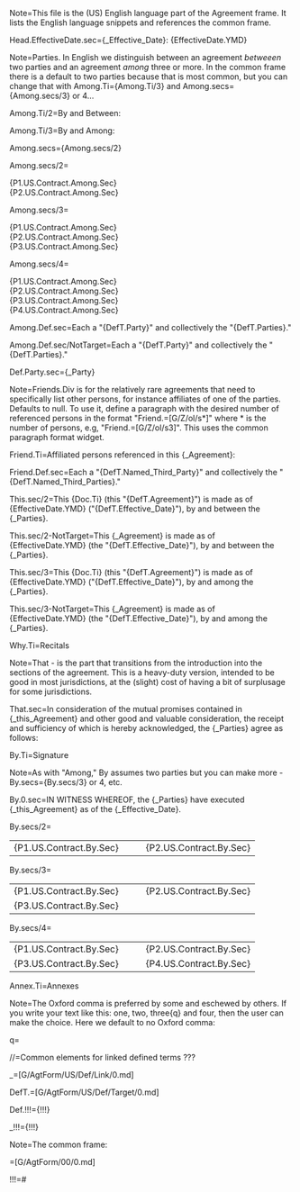 Note=This file is the (US) English language part of the Agreement frame.  It lists the English language snippets and references the common frame.

Head.EffectiveDate.sec={_Effective_Date}: {EffectiveDate.YMD}

Note=Parties.  In English we distinguish between an agreement <i>betweeen</i> two parties and an agreement <i>among</i> three or more.  In the common frame there is a default to two parties because that is most common, but you can change that with Among.Ti={Among.Ti/3} and Among.secs={Among.secs/3} or 4... 

Among.Ti/2=By and Between:

Among.Ti/3=By and Among:

Among.secs={Among.secs/2}

Among.secs/2=<ul type="none" style="padding-left: 0"><li>{P1.US.Contract.Among.Sec}</li><li>{P2.US.Contract.Among.Sec}</li></ul>

Among.secs/3=<ul type="none" style="padding-left: 0"><li>{P1.US.Contract.Among.Sec}</li><li>{P2.US.Contract.Among.Sec}</li><li>{P3.US.Contract.Among.Sec}</li></ul>

Among.secs/4=<ul type="none" style="padding-left: 0"><li>{P1.US.Contract.Among.Sec}</li><li>{P2.US.Contract.Among.Sec}</li><li>{P3.US.Contract.Among.Sec}</li><li>{P4.US.Contract.Among.Sec}</li></ul>

Among.Def.sec=Each a "{DefT.Party}" and collectively the "{DefT.Parties}."

Among.Def.sec/NotTarget=Each a "{DefT.Party}" and collectively the "{DefT.Parties}."

Def.Party.sec={_Party}

Note=Friends.Div is for the relatively rare agreements that need to specifically list other persons, for instance affiliates of one of the parties.  Defaults to null.  To use it, define a paragraph with the desired number of referenced persons in the format "Friend.=[G/Z/ol/s*]" where * is the number of persons, e.g, "Friend.=[G/Z/ol/s3]".  This uses the common paragraph format widget.

Friend.Ti=Affiliated persons referenced in this {_Agreement}:

Friend.Def.sec=Each a "{DefT.Named_Third_Party}" and collectively the "{DefT.Named_Third_Parties}."

This.sec/2=This {Doc.Ti} (this "{DefT.Agreement}") is made as of {EffectiveDate.YMD} ("{DefT.Effective_Date}"), by and between the {_Parties}.

This.sec/2-NotTarget=This {_Agreement} is made as of {EffectiveDate.YMD} (the "{DefT.Effective_Date}"), by and between the {_Parties}.

This.sec/3=This {Doc.Ti} (this "{DefT.Agreement}") is made as of {EffectiveDate.YMD} ("{DefT.Effective_Date}"), by and among the {_Parties}.

This.sec/3-NotTarget=This {_Agreement} is made as of {EffectiveDate.YMD} (the "{DefT.Effective_Date}"), by and among the {_Parties}.

Why.Ti=Recitals

Note=That - is the part that transitions from the introduction into the sections of the agreement.  This is a heavy-duty version, intended to be good in most jurisdictions, at the (slight) cost of having a bit of surplusage for some jurisdictions. 

That.sec=In consideration of the mutual promises contained in {_this_Agreement} and other good and valuable consideration, the receipt and sufficiency of which is hereby acknowledged, the {_Parties} agree as follows:

By.Ti=Signature

Note=As with "Among," By assumes two parties but you can make more - By.secs={By.secs/3} or 4, etc.

By.0.sec=IN WITNESS WHEREOF, the {_Parties} have executed {_this_Agreement} as of the {_Effective_Date}.

By.secs/2=<table><tr><td valign=top>{P1.US.Contract.By.Sec}</td><td valign=top>   </td><td valign=top>{P2.US.Contract.By.Sec}</td></tr></table>

By.secs/3=<table><tr><td valign=top>{P1.US.Contract.By.Sec}</td><td valign=top>   </td><td valign=top>{P2.US.Contract.By.Sec}</td></tr><tr><td valign=top >{P3.US.Contract.By.Sec}</td><td valign=top>   </td><td valign=top></td></tr></table>

By.secs/4=<table><tr><td valign=top>{P1.US.Contract.By.Sec}</td><td valign=top>   </td><td valign=top>{P2.US.Contract.By.Sec}</td></tr><tr><td valign=top>{P3.US.Contract.By.Sec}</td><td valign=top>   </td><td valign=top>{P4.US.Contract.By.Sec}</td></tr></table>

Annex.Ti=Annexes

Note=The Oxford comma is preferred by some and eschewed by others.  If you write your text like this:  one, two, three{q} and four, then the user can make the choice.  Here we default to no Oxford comma:

q=</i>

//=Common elements for linked defined terms ???

_=[G/AgtForm/US/Def/Link/0.md]

DefT.=[G/AgtForm/US/Def/Target/0.md]

Def.!!!={!!!}

_!!!={!!!}

Note=The common frame:

=[G/AgtForm/00/0.md]

!!!=#

